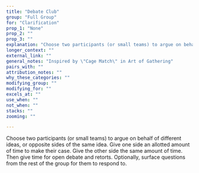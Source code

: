 ```yaml
---
title: "Debate Club"
group: "Full Group"
for: "Clarification"
prop_1: "None"
prop_2: ""
prop_3: ""
explanation: "Choose two participants (or small teams) to argue on behalf of different ideas, or opposite sides of the same idea. Give one side an allotted amount of time to make their case. Give the other side the same amount of time. Then give time for open debate and retorts. Optionally, surface questions from the rest of the group for them to respond to."
longer_context: ""
external_link: ""
general_notes: "Inspired by \"Cage Match\" in Art of Gathering"
pairs_with: ""
attribution_notes: ""
why_these_categories: ""
modifying_group: ""
modifying_for: ""
excels_at: ""
use_when: ""
not_when: ""
stacks: ""
zooming: ""

---
```


Choose two participants (or small teams) to argue on behalf of different ideas, or opposite sides of the same idea. Give one side an allotted amount of time to make their case. Give the other side the same amount of time. Then give time for open debate and retorts. Optionally, surface questions from the rest of the group for them to respond to.

